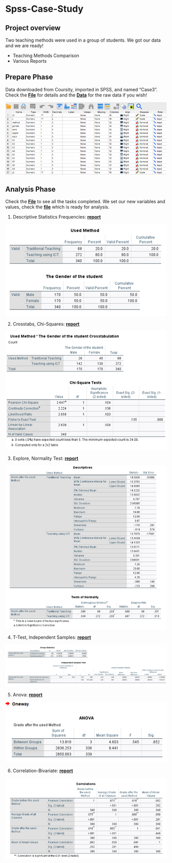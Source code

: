# Spss-Case-Study

## Project overview
Two teaching methods were used in a group of students. We got our data and we are ready!
- Teaching Methods Comparison
- Various Reports

## Prepare Phase 
Data downloaded from Coursity, imported in SPSS, and named “Case3”.
Check the **[File](https://github.com/DimKaisaris/Spss-Case-Study/blob/main/Processed%20Files/Ask%20Phase(english)1.docx)** for details and
the **[Data](https://github.com/DimKaisaris/Spss-Case-Study/tree/main/Raw%20Files)** for the raw data if you wish!

![Raw_Data](Images/Raw_Variable_View.png)

## Analysis Phase
Check the **[File](https://github.com/DimKaisaris/Spss-Case-Study/blob/main/Processed%20Files/Analysis%20Phase.docx)** to see all the tasks completed.
We set our new variables and values, check the **[file](https://github.com/DimKaisaris/Spss-Case-Study/blob/main/Processed%20Files/Case3.sav)** which is ready for analysis.

1.	Descriptive Statistics Frequencies: **[report](https://github.com/DimKaisaris/Spss-Case-Study/blob/main/Reports/Descriptive%20Statistics.spv)**

![shot1](Images/Shot1.png)	 


2.	Crosstabs, Chi-Squares: **[report](https://github.com/DimKaisaris/Spss-Case-Study/blob/main/Reports/Chi-Square.spv)**

![shot2](Images/Shot2.png)

3.	Explore, Normality Test: **[report](https://github.com/DimKaisaris/Spss-Case-Study/blob/main/Reports/Descriptives-Normality%20Test.spv)**

![shot3](Images/Shot3.png)

4.	T-Test, Independent Samples: **[report](https://github.com/DimKaisaris/Spss-Case-Study/blob/main/Reports/T-Test%2C%20Independent%20Samples%20Test.spv)**

![shot4](Images/Shot4.png)

5.	Anova: **[report](https://github.com/DimKaisaris/Spss-Case-Study/blob/main/Reports/Anova%2C%20Grade%20After-Educ.spv)**

![shot5](Images/Shot5.png)

6.	Correlation-Bivariate: **[report](https://github.com/DimKaisaris/Spss-Case-Study/blob/main/Reports/Correlations.spv)**

![shot6](Images/Shot6.png)





